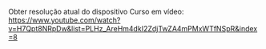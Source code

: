 Obter resolução atual do dispositivo
Curso em vídeo:
https://www.youtube.com/watch?v=H7Qpt8NRpDw&list=PLHz_AreHm4dkI2ZdjTwZA4mPMxWTfNSpR&index=8